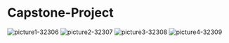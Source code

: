 ﻿# Capstone-Project
![picture1-32306](https://github.com/user-attachments/assets/5d795aa2-4359-4a83-8879-8607ecba2cff)
![picture2-32307](https://github.com/user-attachments/assets/2d3465c9-8dd8-4bf6-8b1e-13b0ee0753cc)
![picture3-32308](https://github.com/user-attachments/assets/591288b5-0b4b-4531-9c8d-e5225541bb14)
![picture4-32309](https://github.com/user-attachments/assets/70dedaee-ff5a-4250-9200-a61c23494aa9)
